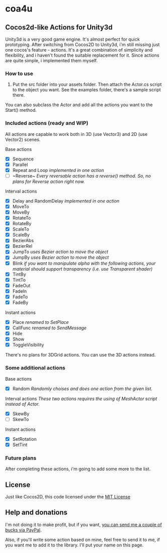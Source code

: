 coa4u
=====
## Cocos2d-like Actions for Unity3d

Unity3d is a very good game engine. It's almost perfect for quick prototyping.
After switching from Cocos2D to Unity3d, i'm still missing just one cocos's feature - actions.
It's a great combination of simplicity and flexibility, and i haven't found the suitable replacement for it.
Since actions are quite simple, i implemented them myself.

### How to use

 1. Put the src folder into your assets folder.
Then attach the Actor.cs script to the object you want.
See the examples folder, there's a sample script there.

You can also subclass the Actor and add all the actions you want to the Start() method.

### Included actions (ready and WIP) 
All actions are capable to work both in 3D (use Vector3) and 2D (use Vector2) scenes.

Base actions
- [x]  Sequence
- [x]  Parallel
- [x]  Repeat and Loop *implemented in one action*
- [ ] ~Reverse~ *Every reversable action has a reverse() method. So, no plans for Reverse action right now.*

Interval actions
- [x]  Delay and RandomDelay *implemented in one action*
- [x]  MoveTo
- [x]  MoveBy
- [x]  RotateTo
- [x]  RotateBy
- [x]  ScaleTo
- [x]  ScaleBy
- [x]  BezierAbs
- [x]  BezierRel
- [x]  JumpTo *uses Bezier action to move the object*
- [x]  JumpBy *uses Bezier action to move the object*
- [x]  Blink
*if you want to manipulate alpha with the following actions, your material should support transparency (i.e. use Transparent shader)*
- [x]  TintBy 
- [x]  TintTo
- [x]  FadeOut
- [x]  FadeIn
- [x]  FadeTo
- [x]  FadeBy

Instant actions
- [x]  Place *renamed to SetPlace*
- [x]  CallFunc *renamed to SendMessage*
- [x]  Hide
- [x]  Show
- [x]  ToggleVisibility

There's no plans for 3DGrid actions. You can use the 3D actions instead.

### Some additional actions
Base actions
- [x] Random *Randomly choises and does one action from the given list.*

Interval actions
*These two actions requires the using of MeshActor script instead of Actor.*
- [x]  SkewBy
- [ ]  SkewTo

Instant actions
- [x] SetRotation
- [x] SetTint

### Future plans
After completing these actions, i'm going to add some more to the list.

## License
Just like Cocos2D, this code licensed under the [MIT License](http://en.wikipedia.org/wiki/MIT_License)

## Help and donations
I'm not doing it to make profit, but if you want, [you can send me a couple of bucks via PayPal](https://www.paypal.com/cgi-bin/webscr?cmd=_s-xclick&hosted_button_id=Z64675TKXFRFU).

Also, if you'll write some action based on mine, feel free to send it to me, if you want me to add it to the library. I'll put your name on this page.
